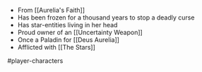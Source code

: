 - From [[Aurelia's Faith]]
- Has been frozen for a thousand years to stop a deadly curse
- Has star-entities living in her head
- Proud owner of an [[Uncertainty Weapon]]
- Once a Paladin for [[Deus Aurelia]]
- Afflicted with [[The Stars]]




#player-characters